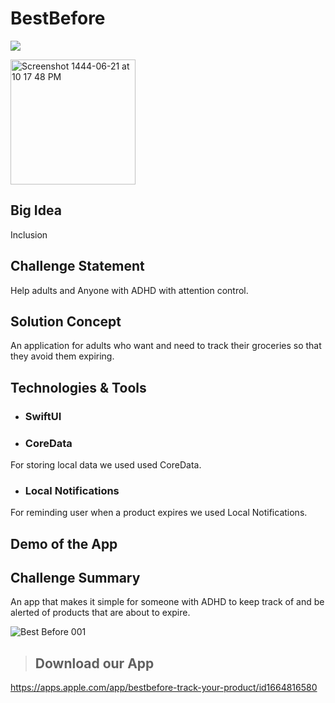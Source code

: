 # BestBefore

![](https://user-images.githubusercontent.com/55793333/212494474-11f843e8-4d6c-4ed5-b949-428103dd7b5e.jpeg)

<img width="200" alt="Screenshot 1444-06-21 at 10 17 48 PM" src="https://user-images.githubusercontent.com/55793333/212492558-675155a9-6b4a-4c51-8db9-1c25343bdef4.png">

## Big Idea
Inclusion

## Challenge Statement
Help adults and Anyone with ADHD with attention control.

## Solution Concept
An application for adults who want and need to track their groceries so that they avoid them expiring.

## Technologies & Tools
* ### SwiftUI

* ### CoreData
For storing local data we used used CoreData.

* ### Local Notifications
For reminding user when a product expires we used Local Notifications.

## Demo of the App


## Challenge Summary
An app that makes it simple for someone with ADHD to keep track of and be alerted of products that are about to expire.

![Best Before 001](https://user-images.githubusercontent.com/55793333/212495028-71e58d3d-6f80-4708-845d-175ad11e4c38.jpeg)

> ## Download our App 
https://apps.apple.com/app/bestbefore-track-your-product/id1664816580
